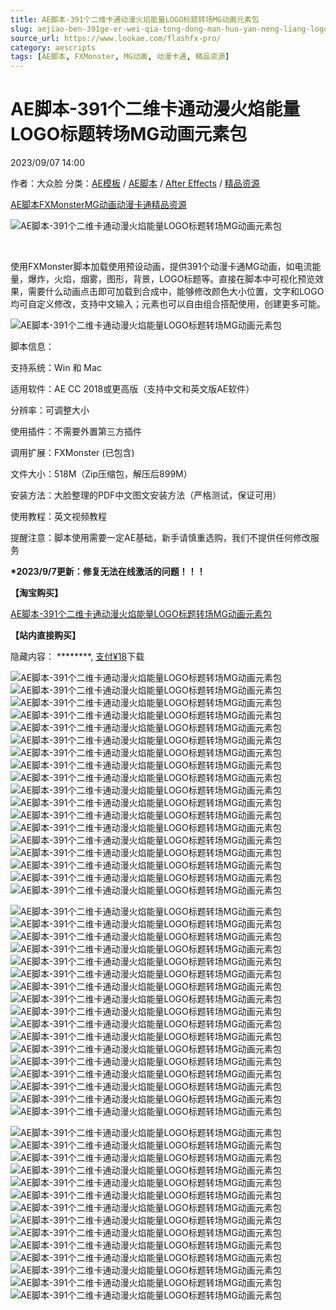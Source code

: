 ```yaml
---
title: AE脚本-391个二维卡通动漫火焰能量LOGO标题转场MG动画元素包
slug: aejiao-ben-391ge-er-wei-qia-tong-dong-man-huo-yan-neng-liang-logobiao-ti-zhuan-chang-mgdong-hua-yuan-su-bao
source_url: https://www.lookae.com/flashfx-pro/
category: aescripts
tags: [AE脚本, FXMonster, MG动画, 动漫卡通, 精品资源]
---
```

# AE脚本-391个二维卡通动漫火焰能量LOGO标题转场MG动画元素包

2023/09/07 14:00

作者：大众脸
分类：[AE模板](https://www.lookae.com/after-effects/other-after-effects/) / [AE脚本](https://www.lookae.com/after-effects/aescripts/) / [After Effects](https://www.lookae.com/after-effects/) / [精品资源](https://www.lookae.com/fufei/)

[AE脚本](https://www.lookae.com/tag/ae%e8%84%9a%e6%9c%ac/)[FXMonster](https://www.lookae.com/tag/fxmonster/)[MG动画](https://www.lookae.com/tag/mg%e5%8a%a8%e7%94%bb/)[动漫卡通](https://www.lookae.com/tag/%e5%8a%a8%e6%bc%ab%e5%8d%a1%e9%80%9a/)[精品资源](https://www.lookae.com/tag/%e7%b2%be%e5%93%81%e8%b5%84%e6%ba%90/)

![AE脚本-391个二维卡通动漫火焰能量LOGO标题转场MG动画元素包](https://www.lookae.com/wp-content/uploads/2021/12/Flash-FX-Pro-22676155.jpg "AE脚本-391个二维卡通动漫火焰能量LOGO标题转场MG动画元素包-LookAE.com")

[﻿﻿﻿](https://cloud.video.taobao.com//play/u/705956171/p/1/e/6/t/1/342104359652.mp4)

使用FXMonster脚本加载使用预设动画，提供391个动漫卡通MG动画，如电流能量，爆炸，火焰，烟雾，图形，背景，LOGO标题等。直接在脚本中可视化预览效果，需要什么动画点击即可加载到合成中，能够修改颜色大小位置，文字和LOGO均可自定义修改，支持中文输入；元素也可以自由组合搭配使用，创建更多可能。

![AE脚本-391个二维卡通动漫火焰能量LOGO标题转场MG动画元素包](https://img.alicdn.com/imgextra/i1/705956171/O1CN019xF0JJ1vSMqZxTBk1_!!705956171.jpg "AE脚本-391个二维卡通动漫火焰能量LOGO标题转场MG动画元素包-LookAE.com")

脚本信息：

支持系统：Win 和 Mac

适用软件：AE CC 2018或更高版（支持中文和英文版AE软件）

分辨率：可调整大小

使用插件：不需要外置第三方插件

调用扩展：FXMonster (已包含)

文件大小：518M（Zip压缩包，解压后899M）

安装方法：大脸整理的PDF中文图文安装方法（严格测试，保证可用）

使用教程：英文视频教程

提醒注意：脚本使用需要一定AE基础，新手请慎重选购，我们不提供任何修改服务

**\*2023/9/7更新：修复无法在线激活的问题！！！**

**【淘宝购买】**

[AE脚本-391个二维卡通动漫火焰能量LOGO标题转场MG动画元素包](https://item.taobao.com/item.htm?ft=t&id=664999307850)

**【站内直接购买】**

隐藏内容：
\*\*\*\*\*\*\*\*,
[支付¥18](https://www.lookae.com/wp-login.php?redirect_to=https%3A%2F%2Fwww.lookae.com%2Fflashfx-pro%2F)下载

![AE脚本-391个二维卡通动漫火焰能量LOGO标题转场MG动画元素包](https://img.alicdn.com/imgextra/i3/705956171/O1CN012VMYHS1vSMo8Oykrv_!!705956171.gif "AE脚本-391个二维卡通动漫火焰能量LOGO标题转场MG动画元素包-LookAE.com")![AE脚本-391个二维卡通动漫火焰能量LOGO标题转场MG动画元素包](https://img.alicdn.com/imgextra/i1/705956171/O1CN01X3Rvmh1vSMoAbnfLw_!!705956171.gif "AE脚本-391个二维卡通动漫火焰能量LOGO标题转场MG动画元素包-LookAE.com")![AE脚本-391个二维卡通动漫火焰能量LOGO标题转场MG动画元素包](https://img.alicdn.com/imgextra/i2/705956171/O1CN01BrkEE91vSMo5s8OlY_!!705956171.gif "AE脚本-391个二维卡通动漫火焰能量LOGO标题转场MG动画元素包-LookAE.com")![AE脚本-391个二维卡通动漫火焰能量LOGO标题转场MG动画元素包](https://img.alicdn.com/imgextra/i1/705956171/O1CN01IzPi6e1vSMo7tyE5x_!!705956171.gif "AE脚本-391个二维卡通动漫火焰能量LOGO标题转场MG动画元素包-LookAE.com")![AE脚本-391个二维卡通动漫火焰能量LOGO标题转场MG动画元素包](https://img.alicdn.com/imgextra/i1/705956171/O1CN01qwjy2u1vSMo5HqFWA_!!705956171.gif "AE脚本-391个二维卡通动漫火焰能量LOGO标题转场MG动画元素包-LookAE.com")![AE脚本-391个二维卡通动漫火焰能量LOGO标题转场MG动画元素包](https://img.alicdn.com/imgextra/i4/705956171/O1CN01OFXPHk1vSMoBUawFb_!!705956171.gif "AE脚本-391个二维卡通动漫火焰能量LOGO标题转场MG动画元素包-LookAE.com")![AE脚本-391个二维卡通动漫火焰能量LOGO标题转场MG动画元素包](https://img.alicdn.com/imgextra/i1/705956171/O1CN01NUB2MU1vSMo9AppTn_!!705956171.gif "AE脚本-391个二维卡通动漫火焰能量LOGO标题转场MG动画元素包-LookAE.com")![AE脚本-391个二维卡通动漫火焰能量LOGO标题转场MG动画元素包](https://img.alicdn.com/imgextra/i1/705956171/O1CN01KQwbAj1vSMoEX10YN_!!705956171.gif "AE脚本-391个二维卡通动漫火焰能量LOGO标题转场MG动画元素包-LookAE.com")![AE脚本-391个二维卡通动漫火焰能量LOGO标题转场MG动画元素包](https://img.alicdn.com/imgextra/i4/705956171/O1CN01fmiTjs1vSMnzCXjzm_!!705956171.gif "AE脚本-391个二维卡通动漫火焰能量LOGO标题转场MG动画元素包-LookAE.com")![AE脚本-391个二维卡通动漫火焰能量LOGO标题转场MG动画元素包](https://img.alicdn.com/imgextra/i2/705956171/O1CN01MX4JF81vSMo5HodlS_!!705956171.gif "AE脚本-391个二维卡通动漫火焰能量LOGO标题转场MG动画元素包-LookAE.com")![AE脚本-391个二维卡通动漫火焰能量LOGO标题转场MG动画元素包](https://img.alicdn.com/imgextra/i2/705956171/O1CN01lm1NK11vSMo9RID7H_!!705956171.gif "AE脚本-391个二维卡通动漫火焰能量LOGO标题转场MG动画元素包-LookAE.com")![AE脚本-391个二维卡通动漫火焰能量LOGO标题转场MG动画元素包](https://img.alicdn.com/imgextra/i3/705956171/O1CN01esaqZa1vSMoAbp0YF_!!705956171.gif "AE脚本-391个二维卡通动漫火焰能量LOGO标题转场MG动画元素包-LookAE.com")![AE脚本-391个二维卡通动漫火焰能量LOGO标题转场MG动画元素包](https://img.alicdn.com/imgextra/i2/705956171/O1CN01gdiWDt1vSMo9AngRV_!!705956171.gif "AE脚本-391个二维卡通动漫火焰能量LOGO标题转场MG动画元素包-LookAE.com")![AE脚本-391个二维卡通动漫火焰能量LOGO标题转场MG动画元素包](https://img.alicdn.com/imgextra/i3/705956171/O1CN01qzfyxC1vSMo8OzpRE_!!705956171.gif "AE脚本-391个二维卡通动漫火焰能量LOGO标题转场MG动画元素包-LookAE.com")![AE脚本-391个二维卡通动漫火焰能量LOGO标题转场MG动画元素包](https://img.alicdn.com/imgextra/i4/705956171/O1CN01mkg3iu1vSMnzCWjcy_!!705956171.gif "AE脚本-391个二维卡通动漫火焰能量LOGO标题转场MG动画元素包-LookAE.com")![AE脚本-391个二维卡通动漫火焰能量LOGO标题转场MG动画元素包](https://img.alicdn.com/imgextra/i1/705956171/O1CN01RqVPGY1vSMoByEPUf_!!705956171.gif "AE脚本-391个二维卡通动漫火焰能量LOGO标题转场MG动画元素包-LookAE.com")![AE脚本-391个二维卡通动漫火焰能量LOGO标题转场MG动画元素包](https://img.alicdn.com/imgextra/i3/705956171/O1CN01Qr1qn91vSMo9AoM0p_!!705956171.gif "AE脚本-391个二维卡通动漫火焰能量LOGO标题转场MG动画元素包-LookAE.com")![AE脚本-391个二维卡通动漫火焰能量LOGO标题转场MG动画元素包](https://img.alicdn.com/imgextra/i3/705956171/O1CN01EaFppL1vSMoByCfNS_!!705956171.gif "AE脚本-391个二维卡通动漫火焰能量LOGO标题转场MG动画元素包-LookAE.com")

![AE脚本-391个二维卡通动漫火焰能量LOGO标题转场MG动画元素包](https://img.alicdn.com/imgextra/i3/705956171/O1CN01hbOR7S1vSMo9RKcuF_!!705956171.gif "AE脚本-391个二维卡通动漫火焰能量LOGO标题转场MG动画元素包-LookAE.com")![AE脚本-391个二维卡通动漫火焰能量LOGO标题转场MG动画元素包](https://img.alicdn.com/imgextra/i2/705956171/O1CN011xxost1vSMo8Ox52W_!!705956171.gif "AE脚本-391个二维卡通动漫火焰能量LOGO标题转场MG动画元素包-LookAE.com")![AE脚本-391个二维卡通动漫火焰能量LOGO标题转场MG动画元素包](https://img.alicdn.com/imgextra/i3/705956171/O1CN01n3whQ71vSMo7rdwny_!!705956171.gif "AE脚本-391个二维卡通动漫火焰能量LOGO标题转场MG动画元素包-LookAE.com")![AE脚本-391个二维卡通动漫火焰能量LOGO标题转场MG动画元素包](https://img.alicdn.com/imgextra/i3/705956171/O1CN01TFHP471vSMoDhPiTo_!!705956171.gif "AE脚本-391个二维卡通动漫火焰能量LOGO标题转场MG动画元素包-LookAE.com")![AE脚本-391个二维卡通动漫火焰能量LOGO标题转场MG动画元素包](https://img.alicdn.com/imgextra/i1/705956171/O1CN01NHL5zt1vSMoAbq12N_!!705956171.gif "AE脚本-391个二维卡通动漫火焰能量LOGO标题转场MG动画元素包-LookAE.com")![AE脚本-391个二维卡通动漫火焰能量LOGO标题转场MG动画元素包](https://img.alicdn.com/imgextra/i1/705956171/O1CN0108pwb81vSMo5sCI2Z_!!705956171.gif "AE脚本-391个二维卡通动漫火焰能量LOGO标题转场MG动画元素包-LookAE.com")![AE脚本-391个二维卡通动漫火焰能量LOGO标题转场MG动画元素包](https://img.alicdn.com/imgextra/i1/705956171/O1CN01k6HBmN1vSMo7u0i3D_!!705956171.gif "AE脚本-391个二维卡通动漫火焰能量LOGO标题转场MG动画元素包-LookAE.com")![AE脚本-391个二维卡通动漫火焰能量LOGO标题转场MG动画元素包](https://img.alicdn.com/imgextra/i3/705956171/O1CN01FxJP4i1vSMo8Ox527_!!705956171.gif "AE脚本-391个二维卡通动漫火焰能量LOGO标题转场MG动画元素包-LookAE.com")![AE脚本-391个二维卡通动漫火焰能量LOGO标题转场MG动画元素包](https://img.alicdn.com/imgextra/i3/705956171/O1CN01NXOmkP1vSMoD0J9vx_!!705956171.gif "AE脚本-391个二维卡通动漫火焰能量LOGO标题转场MG动画元素包-LookAE.com")![AE脚本-391个二维卡通动漫火焰能量LOGO标题转场MG动画元素包](https://img.alicdn.com/imgextra/i3/705956171/O1CN016OEIda1vSMoEX3cl2_!!705956171.gif "AE脚本-391个二维卡通动漫火焰能量LOGO标题转场MG动画元素包-LookAE.com")![AE脚本-391个二维卡通动漫火焰能量LOGO标题转场MG动画元素包](https://img.alicdn.com/imgextra/i4/705956171/O1CN01x944v51vSMo5HpqgR_!!705956171.gif "AE脚本-391个二维卡通动漫火焰能量LOGO标题转场MG动画元素包-LookAE.com")![AE脚本-391个二维卡通动漫火焰能量LOGO标题转场MG动画元素包](https://img.alicdn.com/imgextra/i2/705956171/O1CN01enaJzO1vSMoDhRvhA_!!705956171.gif "AE脚本-391个二维卡通动漫火焰能量LOGO标题转场MG动画元素包-LookAE.com")![AE脚本-391个二维卡通动漫火焰能量LOGO标题转场MG动画元素包](https://img.alicdn.com/imgextra/i2/705956171/O1CN01yAsewy1vSMoDhSKds_!!705956171.gif "AE脚本-391个二维卡通动漫火焰能量LOGO标题转场MG动画元素包-LookAE.com")![AE脚本-391个二维卡通动漫火焰能量LOGO标题转场MG动画元素包](https://img.alicdn.com/imgextra/i3/705956171/O1CN01X8rrMQ1vSMo5Hs3rr_!!705956171.gif "AE脚本-391个二维卡通动漫火焰能量LOGO标题转场MG动画元素包-LookAE.com")![AE脚本-391个二维卡通动漫火焰能量LOGO标题转场MG动画元素包](https://img.alicdn.com/imgextra/i3/705956171/O1CN019dIsDU1vSMoDhPa8p_!!705956171.gif "AE脚本-391个二维卡通动漫火焰能量LOGO标题转场MG动画元素包-LookAE.com")![AE脚本-391个二维卡通动漫火焰能量LOGO标题转场MG动画元素包](https://img.alicdn.com/imgextra/i3/705956171/O1CN01HSrcPn1vSMo5sAD7l_!!705956171.gif "AE脚本-391个二维卡通动漫火焰能量LOGO标题转场MG动画元素包-LookAE.com")![AE脚本-391个二维卡通动漫火焰能量LOGO标题转场MG动画元素包](https://img.alicdn.com/imgextra/i1/705956171/O1CN01rLCv6v1vSMoEWssml_!!705956171.gif "AE脚本-391个二维卡通动漫火焰能量LOGO标题转场MG动画元素包-LookAE.com")

![AE脚本-391个二维卡通动漫火焰能量LOGO标题转场MG动画元素包](https://img.alicdn.com/imgextra/i4/705956171/O1CN01MXIPFw1vSMoD0LqGA_!!705956171.gif "AE脚本-391个二维卡通动漫火焰能量LOGO标题转场MG动画元素包-LookAE.com")![AE脚本-391个二维卡通动漫火焰能量LOGO标题转场MG动画元素包](https://img.alicdn.com/imgextra/i3/705956171/O1CN01vYkl8B1vSMo9R78RR_!!705956171.gif "AE脚本-391个二维卡通动漫火焰能量LOGO标题转场MG动画元素包-LookAE.com")![AE脚本-391个二维卡通动漫火焰能量LOGO标题转场MG动画元素包](https://img.alicdn.com/imgextra/i2/705956171/O1CN01jkTFJY1vSMo7rRnVD_!!705956171.gif "AE脚本-391个二维卡通动漫火焰能量LOGO标题转场MG动画元素包-LookAE.com")![AE脚本-391个二维卡通动漫火焰能量LOGO标题转场MG动画元素包](https://img.alicdn.com/imgextra/i3/705956171/O1CN01lX3eXh1vSMo3pW25Q_!!705956171.gif "AE脚本-391个二维卡通动漫火焰能量LOGO标题转场MG动画元素包-LookAE.com")![AE脚本-391个二维卡通动漫火焰能量LOGO标题转场MG动画元素包](https://img.alicdn.com/imgextra/i1/705956171/O1CN01rw6C731vSMoBUPnGH_!!705956171.gif "AE脚本-391个二维卡通动漫火焰能量LOGO标题转场MG动画元素包-LookAE.com")![AE脚本-391个二维卡通动漫火焰能量LOGO标题转场MG动画元素包](https://img.alicdn.com/imgextra/i1/705956171/O1CN01aoFL1G1vSMo5rzjfY_!!705956171.gif "AE脚本-391个二维卡通动漫火焰能量LOGO标题转场MG动画元素包-LookAE.com")![AE脚本-391个二维卡通动漫火焰能量LOGO标题转场MG动画元素包](https://img.alicdn.com/imgextra/i4/705956171/O1CN01IKqTyu1vSMoEWupSy_!!705956171.gif "AE脚本-391个二维卡通动漫火焰能量LOGO标题转场MG动画元素包-LookAE.com")![AE脚本-391个二维卡通动漫火焰能量LOGO标题转场MG动画元素包](https://img.alicdn.com/imgextra/i3/705956171/O1CN01Ae1mNn1vSMo7rQn63_!!705956171.gif "AE脚本-391个二维卡通动漫火焰能量LOGO标题转场MG动画元素包-LookAE.com")![AE脚本-391个二维卡通动漫火焰能量LOGO标题转场MG动画元素包](https://img.alicdn.com/imgextra/i2/705956171/O1CN01itQjWj1vSMo9AecXG_!!705956171.gif "AE脚本-391个二维卡通动漫火焰能量LOGO标题转场MG动画元素包-LookAE.com")![AE脚本-391个二维卡通动漫火焰能量LOGO标题转场MG动画元素包](https://img.alicdn.com/imgextra/i2/705956171/O1CN01zWzaWw1vSMo5HeyI5_!!705956171.gif "AE脚本-391个二维卡通动漫火焰能量LOGO标题转场MG动画元素包-LookAE.com")![AE脚本-391个二维卡通动漫火焰能量LOGO标题转场MG动画元素包](https://img.alicdn.com/imgextra/i4/705956171/O1CN01UfB0n01vSMoFDGvfU_!!705956171.gif "AE脚本-391个二维卡通动漫火焰能量LOGO标题转场MG动画元素包-LookAE.com")![AE脚本-391个二维卡通动漫火焰能量LOGO标题转场MG动画元素包](https://img.alicdn.com/imgextra/i2/705956171/O1CN01MeTJfe1vSMoEWrsSQ_!!705956171.gif "AE脚本-391个二维卡通动漫火焰能量LOGO标题转场MG动画元素包-LookAE.com")![AE脚本-391个二维卡通动漫火焰能量LOGO标题转场MG动画元素包](https://img.alicdn.com/imgextra/i3/705956171/O1CN01nsvXDo1vSMo9R6OgH_!!705956171.gif "AE脚本-391个二维卡通动漫火焰能量LOGO标题转场MG动画元素包-LookAE.com")![AE脚本-391个二维卡通动漫火焰能量LOGO标题转场MG动画元素包](https://img.alicdn.com/imgextra/i1/705956171/O1CN01dlT4AN1vSMoDhG7BJ_!!705956171.gif "AE脚本-391个二维卡通动漫火焰能量LOGO标题转场MG动画元素包-LookAE.com")
